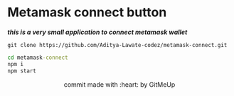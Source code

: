 # Metamask connect button

**_this is a very small application to connect metamask wallet_**

```cli
git clone https://github.com/Aditya-Lawate-codez/metamask-connect.git
```

```cmd
cd metamask-connect
npm i
npm start
```
<p align ="center">
commit made with :heart: by GitMeUp</p>
